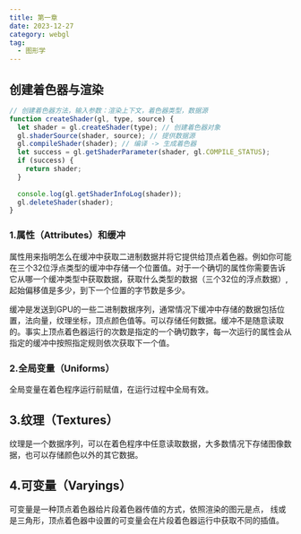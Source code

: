 ```yaml
---
title: 第一章
date: 2023-12-27
category: webgl
tag:
  - 图形学
---
```


## 创建着色器与渲染
```js
// 创建着色器方法，输入参数：渲染上下文，着色器类型，数据源
function createShader(gl, type, source) {
  let shader = gl.createShader(type); // 创建着色器对象
  gl.shaderSource(shader, source); // 提供数据源
  gl.compileShader(shader); // 编译 -> 生成着色器
  let success = gl.getShaderParameter(shader, gl.COMPILE_STATUS);
  if (success) {
    return shader;
  }
 
  console.log(gl.getShaderInfoLog(shader));
  gl.deleteShader(shader);
}
```

### 1.属性（Attributes）和缓冲
属性用来指明怎么在缓冲中获取二进制数据并将它提供给顶点着色器。例如你可能在三个32位浮点类型的缓冲中存储一个位置值。对于一个确切的属性你需要告诉它从哪一个缓冲类型中获取数据，获取什么类型的数据（三个32位的浮点数据）, 起始偏移值是多少，到下一个位置的字节数是多少。

缓冲是发送到GPU的一些二进制数据序列，通常情况下缓冲中存储的数据包括位置，法向量，纹理坐标，顶点颜色值等。可以存储任何数据。缓冲不是随意读取的。事实上顶点着色器运行的次数是指定的一个确切数字，每一次运行的属性会从指定的缓冲中按照指定规则依次获取下一个值。

### 2.全局变量（Uniforms）

全局变量在着色程序运行前赋值，在运行过程中全局有效。


## 3.纹理（Textures）

纹理是一个数据序列，可以在着色程序中任意读取数据，大多数情况下存储图像数据，也可以存储颜色以外的其它数据。

## 4.可变量（Varyings）

可变量是一种顶点着色器给片段着色器传值的方式，依照渲染的图元是点， 线或是三角形，顶点着色器中设置的可变量会在片段着色器运行中获取不同的插值。